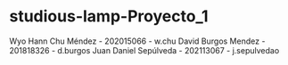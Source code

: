 # studious-lamp-Proyecto_1
Wyo Hann Chu Méndez - 202015066 - w.chu 
David Burgos Mendez - 201818326 - d.burgos 
Juan Daniel Sepúlveda - 202113067 - j.sepulvedao
